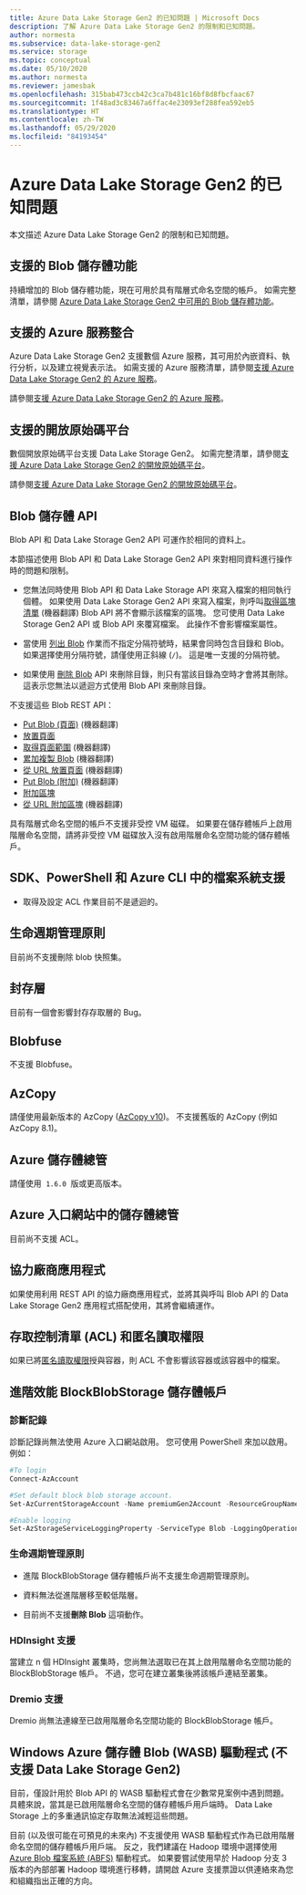```yaml
---
title: Azure Data Lake Storage Gen2 的已知問題 | Microsoft Docs
description: 了解 Azure Data Lake Storage Gen2 的限制和已知問題。
author: normesta
ms.subservice: data-lake-storage-gen2
ms.service: storage
ms.topic: conceptual
ms.date: 05/10/2020
ms.author: normesta
ms.reviewer: jamesbak
ms.openlocfilehash: 315bab473ccb42c3ca7b481c16bf8d8fbcfaac67
ms.sourcegitcommit: 1f48ad3c83467a6ffac4e23093ef288fea592eb5
ms.translationtype: HT
ms.contentlocale: zh-TW
ms.lasthandoff: 05/29/2020
ms.locfileid: "84193454"
---
```

# <a name="known-issues-with-azure-data-lake-storage-gen2"></a>Azure Data Lake Storage Gen2 的已知問題

本文描述 Azure Data Lake Storage Gen2 的限制和已知問題。

## <a name="supported-blob-storage-features"></a>支援的 Blob 儲存體功能

持續增加的 Blob 儲存體功能，現在可用於具有階層式命名空間的帳戶。 如需完整清單，請參閱 [Azure Data Lake Storage Gen2 中可用的 Blob 儲存體功能](data-lake-storage-supported-blob-storage-features.md)。

## <a name="supported-azure-service-integrations"></a>支援的 Azure 服務整合

Azure Data Lake Storage Gen2 支援數個 Azure 服務，其可用於內嵌資料、執行分析，以及建立視覺表示法。 如需支援的 Azure 服務清單，請參閱[支援 Azure Data Lake Storage Gen2 的 Azure 服務](data-lake-storage-supported-azure-services.md)。

請參閱[支援 Azure Data Lake Storage Gen2 的 Azure 服務](data-lake-storage-supported-azure-services.md)。

## <a name="supported-open-source-platforms"></a>支援的開放原始碼平台

數個開放原始碼平台支援 Data Lake Storage Gen2。 如需完整清單，請參閱[支援 Azure Data Lake Storage Gen2 的開放原始碼平台](data-lake-storage-supported-open-source-platforms.md)。

請參閱[支援 Azure Data Lake Storage Gen2 的開放原始碼平台](data-lake-storage-supported-open-source-platforms.md)。

## <a name="blob-storage-apis"></a>Blob 儲存體 API

Blob API 和 Data Lake Storage Gen2 API 可運作於相同的資料上。

本節描述使用 Blob API 和 Data Lake Storage Gen2 API 來對相同資料進行操作時的問題和限制。

* 您無法同時使用 Blob API 和 Data Lake Storage API 來寫入檔案的相同執行個體。 如果使用 Data Lake Storage Gen2 API 來寫入檔案，則呼叫[取得區塊清單](https://docs.microsoft.com/rest/api/storageservices/get-block-list) (機器翻譯) Blob API 將不會顯示該檔案的區塊。 您可使用 Data Lake Storage Gen2 API 或 Blob API 來覆寫檔案。 此操作不會影響檔案屬性。

* 當使用 [列出 Blob](https://docs.microsoft.com/rest/api/storageservices/list-blobs) 作業而不指定分隔符號時，結果會同時包含目錄和 Blob。 如果選擇使用分隔符號，請僅使用正斜線 (`/`)。 這是唯一支援的分隔符號。

* 如果使用 [刪除 Blob](https://docs.microsoft.com/rest/api/storageservices/delete-blob) API 來刪除目錄，則只有當該目錄為空時才會將其刪除。 這表示您無法以遞迴方式使用 Blob API 來刪除目錄。

不支援這些 Blob REST API：

* [Put Blob (頁面)](https://docs.microsoft.com/rest/api/storageservices/put-blob) (機器翻譯)
* [放置頁面](https://docs.microsoft.com/rest/api/storageservices/put-page)
* [取得頁面範圍](https://docs.microsoft.com/rest/api/storageservices/get-page-ranges) (機器翻譯)
* [累加複製 Blob](https://docs.microsoft.com/rest/api/storageservices/incremental-copy-blob) (機器翻譯)
* [從 URL 放置頁面](https://docs.microsoft.com/rest/api/storageservices/put-page-from-url) (機器翻譯)
* [Put Blob (附加)](https://docs.microsoft.com/rest/api/storageservices/put-blob) (機器翻譯)
* [附加區塊](https://docs.microsoft.com/rest/api/storageservices/append-block)
* [從 URL 附加區塊](https://docs.microsoft.com/rest/api/storageservices/append-block-from-url) (機器翻譯)

具有階層式命名空間的帳戶不支援非受控 VM 磁碟。 如果要在儲存體帳戶上啟用階層命名空間，請將非受控 VM 磁碟放入沒有啟用階層命名空間功能的儲存體帳戶。

<a id="api-scope-data-lake-client-library"></a>

## <a name="file-system-support-in-sdks-powershell-and-azure-cli"></a>SDK、PowerShell 和 Azure CLI 中的檔案系統支援

- 取得及設定 ACL 作業目前不是遞迴的。


## <a name="lifecycle-management-policies"></a>生命週期管理原則

目前尚不支援刪除 blob 快照集。 

## <a name="archive-tier"></a>封存層

目前有一個會影響封存存取層的 Bug。

## <a name="blobfuse"></a>Blobfuse

不支援 Blobfuse。

<a id="known-issues-tools"></a>

## <a name="azcopy"></a>AzCopy

請僅使用最新版本的 AzCopy ([AzCopy v10](https://docs.microsoft.com/azure/storage/common/storage-use-azcopy-v10?toc=%2fazure%2fstorage%2ftables%2ftoc.json))。 不支援舊版的 AzCopy (例如 AzCopy 8.1)。

<a id="storage-explorer"></a>

## <a name="azure-storage-explorer"></a>Azure 儲存體總管

請僅使用  `1.6.0`  版或更高版本。

<a id="explorer-in-portal"></a>

## <a name="storage-explorer-in-the-azure-portal"></a>Azure 入口網站中的儲存體總管

目前尚不支援 ACL。

<a id="third-party-apps"></a>

## <a name="thirdpartyapplications"></a>協力廠商應用程式

如果使用利用 REST API 的協力廠商應用程式，並將其與呼叫 Blob API 的 Data Lake Storage Gen2 應用程式搭配使用，其將會繼續運作。

## <a name="access-control-lists-acl-and-anonymous-read-access"></a>存取控制清單 (ACL) 和匿名讀取權限

如果已將[匿名讀取權限](storage-manage-access-to-resources.md)授與容器，則 ACL 不會影響該容器或該容器中的檔案。

## <a name="premium-performance-blockblobstorage-storage-accounts"></a>進階效能 BlockBlobStorage 儲存體帳戶

### <a name="diagnostic-logs"></a>診斷記錄

診斷記錄尚無法使用 Azure 入口網站啟用。 您可使用 PowerShell 來加以啟用。 例如：

```powershell
#To login
Connect-AzAccount

#Set default block blob storage account.
Set-AzCurrentStorageAccount -Name premiumGen2Account -ResourceGroupName PremiumGen2Group

#Enable logging
Set-AzStorageServiceLoggingProperty -ServiceType Blob -LoggingOperations read,write,delete -RetentionDays 14
```

### <a name="lifecycle-management-policies"></a>生命週期管理原則

- 進階 BlockBlobStorage 儲存體帳戶尚不支援生命週期管理原則。 

- 資料無法從進階層移至較低階層。 

- 目前尚不支援**刪除 Blob** 這項動作。 

### <a name="hdinsight-support"></a>HDInsight 支援

當建立 n 個 HDInsight 叢集時，您尚無法選取已在其上啟用階層命名空間功能的 BlockBlobStorage 帳戶。 不過，您可在建立叢集後將該帳戶連結至叢集。

### <a name="dremio-support"></a>Dremio 支援

Dremio 尚無法連線至已啟用階層命名空間功能的 BlockBlobStorage 帳戶。 

## <a name="windows-azure-storage-blob-wasb-driver-unsupported-with-data-lake-storage-gen2"></a>Windows Azure 儲存體 Blob (WASB) 驅動程式 (不支援 Data Lake Storage Gen2)

目前，僅設計用於 Blob API 的 WASB 驅動程式會在少數常見案例中遇到問題。 具體來說，當其是已啟用階層命名空間的儲存體帳戶用戶端時。 Data Lake Storage 上的多重通訊協定存取無法減輕這些問題。 

目前 (以及很可能在可預見的未來內) 不支援使用 WASB 驅動程式作為已啟用階層命名空間的儲存體帳戶用戶端。 反之，我們建議在 Hadoop 環境中選擇使用 [Azure Blob 檔案系統 (ABFS)](data-lake-storage-abfs-driver.md) 驅動程式。 如果要嘗試使用早於 Hadoop 分支 3 版本的內部部署 Hadoop 環境進行移轉，請開啟 Azure 支援票證以供連絡來為您和組織指出正確的方向。
